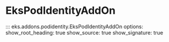 # EksPodIdentityAddOn

::: eks.addons.podidentity.EksPodIdentityAddOn
    options:
        show_root_heading: true
        show_source: true
        show_signature: true
